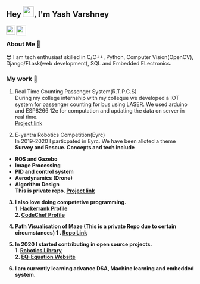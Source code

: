 ## Hey <img src="https://github.com/TheDudeThatCode/TheDudeThatCode/blob/master/Assets/Hi.gif" width="29px">, I'm Yash Varshney

<a href="https://www.linkedin.com/in/yash-varshney-/">
  <img align="left" width="24px" src="https://cdn.jsdelivr.net/npm/simple-icons@v3/icons/linkedin.svg"  />
</a>

<a href="mailto:yash.varshney003@gmail.com">
  <img align="left" width="26px" src="https://cdn.jsdelivr.net/npm/simple-icons@v3/icons/gmail.svg" />
</a>
<br />

### About Me 🚀
😎 I am tech enthusiast skilled in C/C++, Python, Computer Vision(OpenCV), Django/FLask(web development), SQL and Embedded ELectronics.


### My work 🙌
 1. Real Time Counting Passenger System(R.T.P.C.S)<br>
  During my college internship with my colleque we developed a IOT system for passenger counting  for bus using LASER. We used arduino and ESP8266 12e for computation and updating the data on server in real time. <br>
 [Project link](https://github.com/yashvarshney003/Real-Time-Passenger-Counting-System-)
 
2. E-yantra Robotics Competition(Eyrc)<br>
 In 2019-2020 I particpated in Eyrc. We have been alloted a theme <b>Survey and Rescue<b>. Concepts and tech include
  * ROS and Gazebo
  * Image Processing
  * PID and control system
  * Aerodynamics (Drone)
  * Algorithm Design<br>
  This is private repo.
  [Project link](https://github.com/yashvarshney003/Eyantra-Rescue-and-survey)
 3. I also love doing competetive programming.<br>
              1. [Hackerrank Profile](https://www.hackerrank.com/yash_varshney003)<br>
              2. [CodeChef Profile](https://www.codechef.com/users/varshney3)
  
 4. Path Visualisation of Maze (This is a private Repo due to certain circumstances)
              1 .  [Repo Link](https://github.com/yashvarshney003/Path-Visualisation-Maze)<br>
 5. In 2020 I started contributing in open source projects.<br>
              1. [Robotics Library](https://github.com/AtsushiSakai/PythonRobotics)<br>
              2. [EQ-Equation Website](https://github.com/girlscript/EQEquation-Website)<br>
 6. I am currently learning advance DSA, Machine learning and embedded system.
